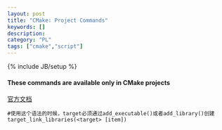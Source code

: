 ```yaml
--- 
layout: post 
title: "CMake: Project Commands" 
keywords: [] 
description: 
category: "PL"
tags: ["cmake","script"] 
--- 
```

{% include JB/setup %}

#### These commands are available only in CMake projects

[官方文档](https://cmake.org/cmake/help/v3.0/command/target_link_libraries.html)
```
#使用这个语法的时候，target必须通过add_executable()或者add_library()创建
target_link_libraries(<target> [item])
```
